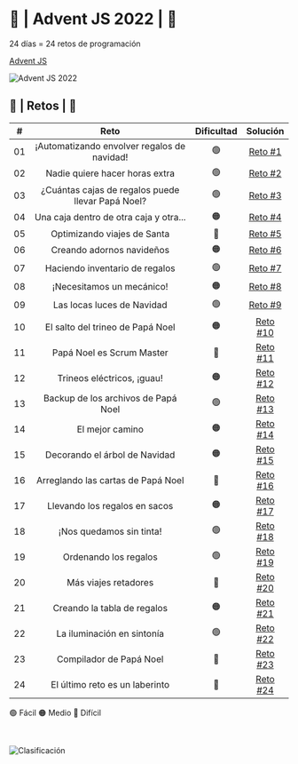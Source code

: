 # :christmas_tree: | Advent JS 2022 | :christmas_tree:
24 días = 24 retos de programación 

[Advent JS](https://adventjs.dev/)

![Advent JS 2022](https://i.imgur.com/HUihoze.jpg)

## :star2: | Retos | :star2:

|  #  |                  Reto                             |   Dificultad   |                                  Solución                                    |
| :-: | :-----------------------------------------------: | :------------: | :--------------------------------------------------------------------------: |
| 01  |    ¡Automatizando envolver regalos de navidad!    |       🟢       | [Reto #1](https://github.com/AgosVenezia/adventJS_2022/blob/main/Reto%231.js) |
| 02  |         Nadie quiere hacer horas extra            |       🟢       | [Reto #2](https://github.com/AgosVenezia/adventJS_2022/blob/main/Reto%232.js) |
| 03  | ¿Cuántas cajas de regalos puede llevar Papá Noel? |       🟢       | [Reto #3](https://github.com/AgosVenezia/adventJS_2022/blob/main/Reto%233.js) |
| 04  |      Una caja dentro de otra caja y otra...       |       🟠       | [Reto #4](https://github.com/AgosVenezia/adventJS_2022/blob/main/Reto%234.js) |
| 05  |            Optimizando viajes de Santa            |       🔴       | [Reto #5](https://github.com/AgosVenezia/adventJS_2022/blob/main/Reto%235.js) |
| 06  |             Creando adornos navideños             |       🟠       | [Reto #6](https://github.com/AgosVenezia/adventJS_2022/blob/main/Reto%236.js) |
| 07  |           Haciendo inventario de regalos          |       🟢       | [Reto #7](https://github.com/AgosVenezia/adventJS_2022/blob/main/Reto%237.js) |
| 08  |              ¡Necesitamos un mecánico!            |       🟠       | [Reto #8](https://github.com/AgosVenezia/adventJS_2022/blob/main/Reto%238.js) |
| 09  |              Las locas luces de Navidad           |       🟢       | [Reto #9](https://github.com/AgosVenezia/adventJS_2022/blob/main/Reto%239.js) |
| 10  |          El salto del trineo de Papá Noel         |       🟠       | [Reto #10](https://github.com/AgosVenezia/adventJS_2022/blob/main/Reto%2310.js) |
| 11  |              Papá Noel es Scrum Master            |       🔴       | [Reto #11](https://github.com/AgosVenezia/AdventJS_2022/blob/main/Reto%2311.js) |
| 12  |             Trineos eléctricos, ¡guau!            |       🟠       | [Reto #12](https://github.com/AgosVenezia/AdventJS_2022/blob/main/Reto%2312.js) |
| 13  |          Backup de los archivos de Papá Noel      |       🟢       | [Reto #13](https://github.com/AgosVenezia/AdventJS_2022/blob/main/Reto%2313.js) |
| 14  |                   El mejor camino                 |       🟠       | [Reto #14](https://github.com/AgosVenezia/AdventJS_2022/blob/main/Reto%2314.js) |
| 15  |            Decorando el árbol de Navidad          |       🟠       | [Reto #15](https://github.com/AgosVenezia/AdventJS_2022/blob/main/Reto%2315.js) |
| 16  |          Arreglando las cartas de Papá Noel       |       🔴       | [Reto #16](https://github.com/AgosVenezia/AdventJS_2022/blob/main/Reto%2316.js) |
| 17  |          Llevando los regalos en sacos            |       🟠       | [Reto #17](https://github.com/AgosVenezia/AdventJS_2022/blob/main/Reto%2317.js) |
| 18  |          ¡Nos quedamos sin tinta!                 |       🟢       | [Reto #18](https://github.com/AgosVenezia/AdventJS_2022/blob/main/Reto%2318.js) |
| 19  |          Ordenando los regalos                    |       🟢       | [Reto #19](https://github.com/AgosVenezia/AdventJS_2022/blob/main/Reto%2319.js) |
| 20  |          Más viajes retadores                     |       🔴       | [Reto #20](https://github.com/AgosVenezia/AdventJS_2022/blob/main/Reto%2320.js) |
| 21  |          Creando la tabla de regalos              |       🟠       | [Reto #21](https://github.com/AgosVenezia/AdventJS_2022/blob/main/Reto%2321.js) |
| 22  |          La iluminación en sintonía               |       🟢       | [Reto #22](https://github.com/AgosVenezia/AdventJS_2022/blob/main/Reto%2322.js) |
| 23  |          Compilador de Papá Noel                  |       🔴       | [Reto #23](https://github.com/AgosVenezia/AdventJS_2022/blob/main/Reto%2323.js) |
| 24  |          El último reto es un laberinto           |       🔴       | [Reto #24](https://github.com/AgosVenezia/AdventJS_2022/blob/main/Reto%2324.js) |



🟢 Fácil 🟠 Medio 🔴 Difícil

<br>

![Clasificación](https://i.ibb.co/TDQV39C/2022-12-24-16-44-41-Greenshot.png)

